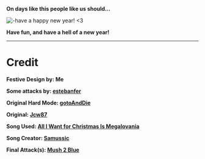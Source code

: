 **On days like this people like us should...**

![-have a happy new year! <3](https://www.demirramon.com/gen/undertale_text_box.gif?text=Have%20a%20hell%20of%20a%20new%20year.&box=undertale&boxcolor=white&character=custom&url=https%3A%2F%2Fgithub.com%2Fkayos156%2FHellofaXmas%2Fraw%2Fgh-pages%2Floading-logo.png&charcolor=white&font=comicsans&asterisk=true&mode=regular&animate=true)

**Have fun, and have a hell of a new year!**

________________________________________________________________________________

# Credit

**Festive Design by: Me**

**Some attacks by: [estebanfer](https://www.reddit.com/user/estebanfer)**

**Original Hard Mode: [gotoAndDie](https://github.com/gotoAndDie)**

**Original: [Jcw87](https://github.com/Jcw87)**

**Song Used: [All I Want for Christmas Is Megalovania](https://www.youtube.com/watch?v=fgCSzkIvrXM)**

**Song Creator: [Samussic](https://www.youtube.com/channel/UCa6SvabLRXsPas0-P5bQX6w)**

**Final Attack(s): [Mush 2 Blue](https://www.youtube.com/channel/UCMHwpcP2P4AbV1tDgz5N5XA)**
